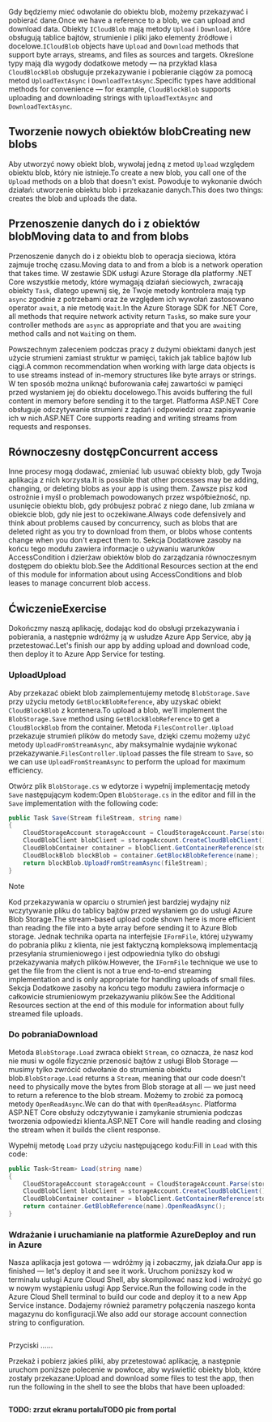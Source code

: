 <span data-ttu-id="d96b7-101">Gdy będziemy mieć odwołanie do obiektu blob, możemy przekazywać i pobierać dane.</span><span class="sxs-lookup"><span data-stu-id="d96b7-101">Once we have a reference to a blob, we can upload and download data.</span></span> <span data-ttu-id="d96b7-102">Obiekty `ICloudBlob` mają metody `Upload` i `Download`, które obsługują tablice bajtów, strumienie i pliki jako elementy źródłowe i docelowe.</span><span class="sxs-lookup"><span data-stu-id="d96b7-102">`ICloudBlob` objects have `Upload` and `Download` methods that support byte arrays, streams, and files as sources and targets.</span></span> <span data-ttu-id="d96b7-103">Określone typy mają dla wygody dodatkowe metody &mdash; na przykład klasa `CloudBlockBlob` obsługuje przekazywanie i pobieranie ciągów za pomocą metod `UploadTextAsync` i `DownloadTextAsync`.</span><span class="sxs-lookup"><span data-stu-id="d96b7-103">Specific types have additional methods for convenience &mdash; for example, `CloudBlockBlob` supports uploading and downloading strings with `UploadTextAsync` and `DownloadTextAsync`.</span></span>

## <a name="creating-new-blobs"></a><span data-ttu-id="d96b7-104">Tworzenie nowych obiektów blob</span><span class="sxs-lookup"><span data-stu-id="d96b7-104">Creating new blobs</span></span>

<span data-ttu-id="d96b7-105">Aby utworzyć nowy obiekt blob, wywołaj jedną z metod `Upload` względem obiektu blob, który nie istnieje.</span><span class="sxs-lookup"><span data-stu-id="d96b7-105">To create a new blob, you call one of the `Upload` methods on a blob that doesn't exist.</span></span> <span data-ttu-id="d96b7-106">Powoduje to wykonanie dwóch działań: utworzenie obiektu blob i przekazanie danych.</span><span class="sxs-lookup"><span data-stu-id="d96b7-106">This does two things: creates the blob and uploads the data.</span></span> 

## <a name="moving-data-to-and-from-blobs"></a><span data-ttu-id="d96b7-107">Przenoszenie danych do i z obiektów blob</span><span class="sxs-lookup"><span data-stu-id="d96b7-107">Moving data to and from blobs</span></span>

<span data-ttu-id="d96b7-108">Przenoszenie danych do i z obiektu blob to operacja sieciowa, która zajmuje trochę czasu.</span><span class="sxs-lookup"><span data-stu-id="d96b7-108">Moving data to and from a blob is a network operation that takes time.</span></span> <span data-ttu-id="d96b7-109">W zestawie SDK usługi Azure Storage dla platformy .NET Core wszystkie metody, które wymagają działań sieciowych, zwracają obiekty `Task`, dlatego upewnij się, że Twoje metody kontrolera mają typ `async` zgodnie z potrzebami oraz że względem ich wywołań zastosowano operator `await`, a nie metodę `Wait`.</span><span class="sxs-lookup"><span data-stu-id="d96b7-109">In the Azure Storage SDK for .NET Core, all methods that require network activity return `Task`s, so make sure your controller methods are `async` as appropriate and that you are `await`ing method calls and not `Wait`ing on them.</span></span>

<span data-ttu-id="d96b7-110">Powszechnym zaleceniem podczas pracy z dużymi obiektami danych jest użycie strumieni zamiast struktur w pamięci, takich jak tablice bajtów lub ciągi.</span><span class="sxs-lookup"><span data-stu-id="d96b7-110">A common recommendation when working with large data objects is to use streams instead of in-memory structures like byte arrays or strings.</span></span> <span data-ttu-id="d96b7-111">W ten sposób można uniknąć buforowania całej zawartości w pamięci przed wysłaniem jej do obiektu docelowego.</span><span class="sxs-lookup"><span data-stu-id="d96b7-111">This avoids buffering the full content in memory before sending it to the target.</span></span> <span data-ttu-id="d96b7-112">Platforma ASP.NET Core obsługuje odczytywanie strumieni z żądań i odpowiedzi oraz zapisywanie ich w nich.</span><span class="sxs-lookup"><span data-stu-id="d96b7-112">ASP.NET Core supports reading and writing streams from requests and responses.</span></span>

## <a name="concurrent-access"></a><span data-ttu-id="d96b7-113">Równoczesny dostęp</span><span class="sxs-lookup"><span data-stu-id="d96b7-113">Concurrent access</span></span>

<span data-ttu-id="d96b7-114">Inne procesy mogą dodawać, zmieniać lub usuwać obiekty blob, gdy Twoja aplikacja z nich korzysta.</span><span class="sxs-lookup"><span data-stu-id="d96b7-114">It is possible that other processes may be adding, changing, or deleting blobs as your app is using them.</span></span> <span data-ttu-id="d96b7-115">Zawsze pisz kod ostrożnie i myśl o problemach powodowanych przez współbieżność, np. usunięcie obiektu blob, gdy próbujesz pobrać z niego dane, lub zmiana w obiekcie blob, gdy nie jest to oczekiwane.</span><span class="sxs-lookup"><span data-stu-id="d96b7-115">Always code defensively and think about problems caused by concurrency, such as blobs that are deleted right as you try to download from them, or blobs whose contents change when you don't expect them to.</span></span> <span data-ttu-id="d96b7-116">Sekcja Dodatkowe zasoby na końcu tego modułu zawiera informacje o używaniu warunków AccessCondition i dzierżaw obiektów blob do zarządzania równoczesnym dostępem do obiektu blob.</span><span class="sxs-lookup"><span data-stu-id="d96b7-116">See the Additional Resources section at the end of this module for information about using AccessConditions and blob leases to manage concurrent blob access.</span></span>

## <a name="exercise"></a><span data-ttu-id="d96b7-117">Ćwiczenie</span><span class="sxs-lookup"><span data-stu-id="d96b7-117">Exercise</span></span>

<span data-ttu-id="d96b7-118">Dokończmy naszą aplikację, dodając kod do obsługi przekazywania i pobierania, a następnie wdróżmy ją w usłudze Azure App Service, aby ją przetestować.</span><span class="sxs-lookup"><span data-stu-id="d96b7-118">Let's finish our app by adding upload and download code, then deploy it to Azure App Service for testing.</span></span>

### <a name="upload"></a><span data-ttu-id="d96b7-119">Upload</span><span class="sxs-lookup"><span data-stu-id="d96b7-119">Upload</span></span>

<span data-ttu-id="d96b7-120">Aby przekazać obiekt blob zaimplementujemy metodę `BlobStorage.Save` przy użyciu metody `GetBlockBlobReference`, aby uzyskać obiekt `CloudBlockBlob` z kontenera.</span><span class="sxs-lookup"><span data-stu-id="d96b7-120">To upload a blob, we'll implement the `BlobStorage.Save` method using `GetBlockBlobReference` to get a `CloudBlockBlob` from the container.</span></span> <span data-ttu-id="d96b7-121">Metoda `FilesController.Upload` przekazuje strumień plików do metody `Save`, dzięki czemu możemy użyć metody `UploadFromStreamAsync`, aby maksymalnie wydajnie wykonać przekazywanie.</span><span class="sxs-lookup"><span data-stu-id="d96b7-121">`FilesController.Upload` passes the file stream to `Save`, so we can use `UploadFromStreamAsync` to perform the upload for maximum efficiency.</span></span>

<span data-ttu-id="d96b7-122">Otwórz plik `BlobStorage.cs` w edytorze i wypełnij implementację metody `Save` następującym kodem:</span><span class="sxs-lookup"><span data-stu-id="d96b7-122">Open `BlobStorage.cs` in the editor and fill in the `Save` implementation with the following code:</span></span>

```csharp
public Task Save(Stream fileStream, string name)
{
    CloudStorageAccount storageAccount = CloudStorageAccount.Parse(storageConfig.ConnectionString);
    CloudBlobClient blobClient = storageAccount.CreateCloudBlobClient();
    CloudBlobContainer container = blobClient.GetContainerReference(storageConfig.FileContainerName);
    CloudBlockBlob blockBlob = container.GetBlockBlobReference(name);
    return blockBlob.UploadFromStreamAsync(fileStream);
}
```

> [!NOTE]
> <span data-ttu-id="d96b7-123">Kod przekazywania w oparciu o strumień jest bardziej wydajny niż wczytywanie pliku do tablicy bajtów przed wysłaniem go do usługi Azure Blob Storage.</span><span class="sxs-lookup"><span data-stu-id="d96b7-123">The stream-based upload code shown here is more efficient than reading the file into a byte array before sending it to Azure Blob storage.</span></span> <span data-ttu-id="d96b7-124">Jednak technika oparta na interfejsie `IFormFile`, której używamy do pobrania pliku z klienta, nie jest faktyczną kompleksową implementacją przesyłania strumieniowego i jest odpowiednia tylko do obsługi przekazywania małych plików.</span><span class="sxs-lookup"><span data-stu-id="d96b7-124">However, the `IFormFile` technique we use to get the file from the client is not a true end-to-end streaming implementation and is only appropriate for handling uploads of small files.</span></span> <span data-ttu-id="d96b7-125">Sekcja Dodatkowe zasoby na końcu tego modułu zawiera informacje o całkowicie strumieniowym przekazywaniu plików.</span><span class="sxs-lookup"><span data-stu-id="d96b7-125">See the Additional Resources section at the end of this module for information about fully streamed file uploads.</span></span>

### <a name="download"></a><span data-ttu-id="d96b7-126">Do pobrania</span><span class="sxs-lookup"><span data-stu-id="d96b7-126">Download</span></span>

<span data-ttu-id="d96b7-127">Metoda `BlobStorage.Load` zwraca obiekt `Stream`, co oznacza, że nasz kod nie musi w ogóle fizycznie przenosić bajtów z usługi Blob Storage &mdash; musimy tylko zwrócić odwołanie do strumienia obiektu blob.</span><span class="sxs-lookup"><span data-stu-id="d96b7-127">`BlobStorage.Load` returns a `Stream`, meaning that our code doesn't need to physically move the bytes from Blob storage at all &mdash; we just need to return a reference to the blob stream.</span></span> <span data-ttu-id="d96b7-128">Możemy to zrobić za pomocą metody `OpenReadAsync`.</span><span class="sxs-lookup"><span data-stu-id="d96b7-128">We can do that with `OpenReadAsync`.</span></span> <span data-ttu-id="d96b7-129">Platforma ASP.NET Core obsłuży odczytywanie i zamykanie strumienia podczas tworzenia odpowiedzi klienta.</span><span class="sxs-lookup"><span data-stu-id="d96b7-129">ASP.NET Core will handle reading and closing the stream when it builds the client response.</span></span>

<span data-ttu-id="d96b7-130">Wypełnij metodę `Load` przy użyciu następującego kodu:</span><span class="sxs-lookup"><span data-stu-id="d96b7-130">Fill in `Load` with this code:</span></span>

```csharp
public Task<Stream> Load(string name)
{
    CloudStorageAccount storageAccount = CloudStorageAccount.Parse(storageConfig.ConnectionString);
    CloudBlobClient blobClient = storageAccount.CreateCloudBlobClient();
    CloudBlobContainer container = blobClient.GetContainerReference(storageConfig.FileContainerName);
    return container.GetBlobReference(name).OpenReadAsync();
}
```

### <a name="deploy-and-run-in-azure"></a><span data-ttu-id="d96b7-131">Wdrażanie i uruchamianie na platformie Azure</span><span class="sxs-lookup"><span data-stu-id="d96b7-131">Deploy and run in Azure</span></span>

<span data-ttu-id="d96b7-132">Nasza aplikacja jest gotowa &mdash; wdróżmy ją i zobaczmy, jak działa.</span><span class="sxs-lookup"><span data-stu-id="d96b7-132">Our app is finished &mdash; let's deploy it and see it work.</span></span> <span data-ttu-id="d96b7-133">Uruchom poniższy kod w terminalu usługi Azure Cloud Shell, aby skompilować nasz kod i wdrożyć go w nowym wystąpieniu usługi App Service.</span><span class="sxs-lookup"><span data-stu-id="d96b7-133">Run the following code in the Azure Cloud Shell terminal to build our code and deploy it to a new App Service instance.</span></span> <span data-ttu-id="d96b7-134">Dodajemy również parametry połączenia naszego konta magazynu do konfiguracji.</span><span class="sxs-lookup"><span data-stu-id="d96b7-134">We also add our storage account connection string to configuration.</span></span>

```console

```

<span data-ttu-id="d96b7-135">Przyciski ...</span><span class="sxs-lookup"><span data-stu-id="d96b7-135">...</span></span>

<span data-ttu-id="d96b7-136">Przekaż i pobierz jakieś pliki, aby przetestować aplikację, a następnie uruchom poniższe polecenie w powłoce, aby wyświetlić obiekty blob, które zostały przekazane:</span><span class="sxs-lookup"><span data-stu-id="d96b7-136">Upload and download some files to test the app, then run the following in the shell to see the blobs that have been uploaded:</span></span>

```console

```

<span data-ttu-id="d96b7-137">**TODO: zrzut ekranu portalu**</span><span class="sxs-lookup"><span data-stu-id="d96b7-137">**TODO pic from portal**</span></span>